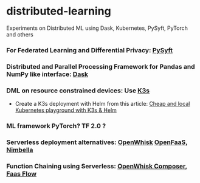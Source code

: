 # distributed-learning
Experiments on Distributed ML using Dask, Kubernetes, PySyft, PyTorch and others

### For Federated Learning and Differential Privacy: [PySyft](https://github.com/OpenMined/PySyft)
### Distributed and Parallel Processing Framework for Pandas and NumPy like interface: [Dask](http://dask.pydata.org/en/latest/) 
### DML on resource constrained devices: Use [K3s](https://github.com/rancher/k3s)
  - Create a K3s deployment with Helm from this article: [Cheap and local Kubernetes playground with K3s & Helm](https://medium.com/@marcovillarreal_40011/cheap-and-local-kubernetes-playground-with-k3s-helm-5a0e2a110de9)  
### ML framework PyTorch? TF 2.0 ?
### Serverless deployment alternatives: [OpenWhisk](https://github.com/apache/openwhisk/) [OpenFaaS](https://github.com/openfaas/faas), [Nimbella](https://nimbella.com)
### Function Chaining using Serverless: [OpenWhisk Composer](https://github.com/apache/openwhisk-composer), [Faas Flow](https://github.com/s8sg/faas-flow/)
